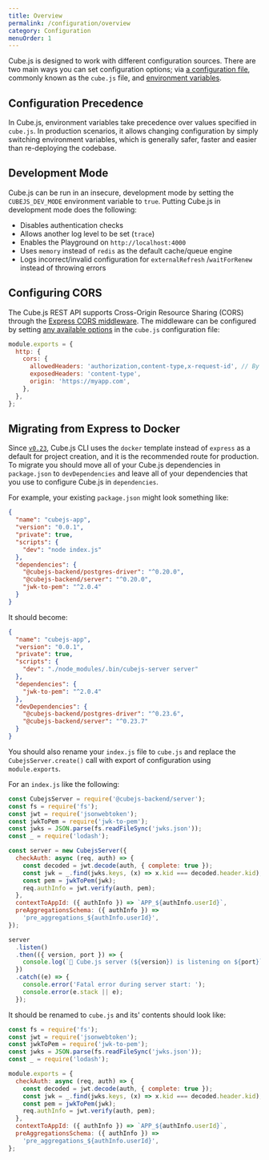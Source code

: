 ```yaml
---
title: Overview
permalink: /configuration/overview
category: Configuration
menuOrder: 1
---
```


Cube.js is designed to work with different configuration sources. There are two
main ways you can set configuration options; via [a configuration
file][link-config], commonly known as the `cube.js` file, and [environment
variables][link-env-vars].

[link-config]: /config
[link-env-vars]: /reference/environment-variables

## Configuration Precedence

In Cube.js, environment variables take precedence over values specified in
`cube.js`. In production scenarios, it allows changing configuration by simply
switching environment variables, which is generally safer, faster and easier
than re-deploying the codebase.

## Development Mode

Cube.js can be run in an insecure, development mode by setting the
`CUBEJS_DEV_MODE` environment variable to `true`. Putting Cube.js in development
mode does the following:

- Disables authentication checks
- Allows another log level to be set (`trace`)
- Enables the Playground on `http://localhost:4000`
- Uses `memory` instead of `redis` as the default cache/queue engine
- Logs incorrect/invalid configuration for `externalRefresh` /`waitForRenew`
  instead of throwing errors

## Configuring CORS

The Cube.js REST API supports Cross-Origin Resource Sharing (CORS) through the
[Express CORS middleware][link-express-cors]. The middleware can be configured
by setting [any available options][link-express-cors-opts] in the `cube.js`
configuration file:

[link-express-cors]: https://expressjs.com/en/resources/middleware/cors.html
[link-express-cors-opts]:
  https://expressjs.com/en/resources/middleware/cors.html#configuration-options

```javascript
module.exports = {
  http: {
    cors: {
      allowedHeaders: 'authorization,content-type,x-request-id', // By default
      exposedHeaders: 'content-type',
      origin: 'https://myapp.com',
    },
  },
};
```

## Migrating from Express to Docker

Since [`v0.23`][link-v-023-release], Cube.js CLI uses the `docker` template
instead of `express` as a default for project creation, and it is the
recommended route for production. To migrate you should move all of your Cube.js
dependencies in `package.json` to `devDependencies` and leave all of your
dependencies that you use to configure Cube.js in `dependencies`.

[link-v-023-release]: https://github.com/cube-js/cube.js/releases/tag/v0.23.0

For example, your existing `package.json` might look something like:

```json
{
  "name": "cubejs-app",
  "version": "0.0.1",
  "private": true,
  "scripts": {
    "dev": "node index.js"
  },
  "dependencies": {
    "@cubejs-backend/postgres-driver": "^0.20.0",
    "@cubejs-backend/server": "^0.20.0",
    "jwk-to-pem": "^2.0.4"
  }
}
```

It should become:

```json
{
  "name": "cubejs-app",
  "version": "0.0.1",
  "private": true,
  "scripts": {
    "dev": "./node_modules/.bin/cubejs-server server"
  },
  "dependencies": {
    "jwk-to-pem": "^2.0.4"
  },
  "devDependencies": {
    "@cubejs-backend/postgres-driver": "^0.23.6",
    "@cubejs-backend/server": "^0.23.7"
  }
}
```

You should also rename your `index.js` file to `cube.js` and replace the
`CubejsServer.create()` call with export of configuration using
`module.exports`.

For an `index.js` like the following:

```javascript
const CubejsServer = require('@cubejs-backend/server');
const fs = require('fs');
const jwt = require('jsonwebtoken');
const jwkToPem = require('jwk-to-pem');
const jwks = JSON.parse(fs.readFileSync('jwks.json'));
const _ = require('lodash');

const server = new CubejsServer({
  checkAuth: async (req, auth) => {
    const decoded = jwt.decode(auth, { complete: true });
    const jwk = _.find(jwks.keys, (x) => x.kid === decoded.header.kid);
    const pem = jwkToPem(jwk);
    req.authInfo = jwt.verify(auth, pem);
  },
  contextToAppId: ({ authInfo }) => `APP_${authInfo.userId}`,
  preAggregationsSchema: ({ authInfo }) =>
    'pre_aggregations_${authInfo.userId}',
});

server
  .listen()
  .then(({ version, port }) => {
    console.log(`🚀 Cube.js server (${version}) is listening on ${port}`);
  })
  .catch((e) => {
    console.error('Fatal error during server start: ');
    console.error(e.stack || e);
  });
```

It should be renamed to `cube.js` and its' contents should look like:

```javascript
const fs = require('fs');
const jwt = require('jsonwebtoken');
const jwkToPem = require('jwk-to-pem');
const jwks = JSON.parse(fs.readFileSync('jwks.json'));
const _ = require('lodash');

module.exports = {
  checkAuth: async (req, auth) => {
    const decoded = jwt.decode(auth, { complete: true });
    const jwk = _.find(jwks.keys, (x) => x.kid === decoded.header.kid);
    const pem = jwkToPem(jwk);
    req.authInfo = jwt.verify(auth, pem);
  },
  contextToAppId: ({ authInfo }) => `APP_${authInfo.userId}`,
  preAggregationsSchema: ({ authInfo }) =>
    'pre_aggregations_${authInfo.userId}',
};
```
